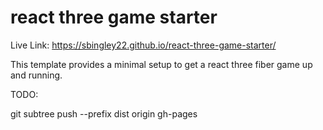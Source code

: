 # react three game starter

Live Link: https://sbingley22.github.io/react-three-game-starter/

This template provides a minimal setup to get a react three fiber game up and running.

TODO:


git subtree push --prefix dist origin gh-pages
